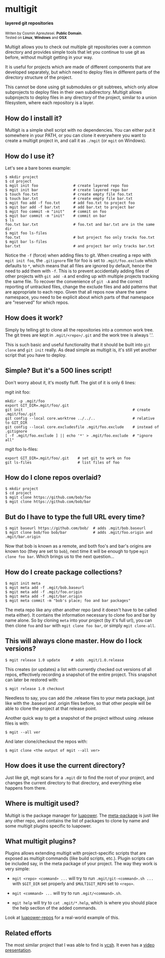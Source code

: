 # multigit

#### layered git repositories
<sub>Writen by Cosmin Apreutesei. **Public Domain**.</sub><br>
<sub>Tested on **Linux**, **Windows** and **OSX**</sub>

Multigit allows you to check out multiple git repositories over a
common directory and provides simple tools that let you continue
to use git as before, without multigit getting in your way.

It is useful for projects which are made of different components
that are developed separately, but which need to deploy files
in different parts of the directory structure of the project.

This cannot be done using git submodules or git subtrees, which
only allow subprojects to deploy files in their own subdirectory.
Multigit allows subprojects to deploy files in any directory of the
project, similar to a union filesystem, where each repository is a layer.

## How do I install it?

Multigit is a simple shell script with no dependencies. You can either
put it somewhere in your PATH, or you can clone it everywhere
you want to create a multigit project in, and call it as `./mgit`
(or `mgit` on Windows).

## How do I use it?

Let's see a bare bones example:

	$ mkdir project
	$ cd project
	$ mgit init foo                # create layered repo foo
	$ mgit init bar                # create layered repo bar
	$ touch foo.txt                # create empty file foo.txt
	$ touch bar.txt                # create empty file bar.txt
	$ mgit foo add -f foo.txt      # add foo.txt to project foo
	$ mgit bar add -f bar.txt      # add bar.txt to project bar
	$ mgit foo commit -m "init"    # commit on foo
	$ mgit bar commit -m "init"    # commit on bar
	$ ls
	foo.txt bar.txt                # foo.txt and bar.txt are in the same dir
	$ mgit foo ls-files
	foo.txt                        # but project foo only tracks foo.txt
	$ mgit bar ls-files
	bar.txt                        # and project bar only tracks bar.txt

Notice the `-f` (force) when adding files to git. When creating a repo with
`mgit init foo`, the `.gitignore` file for foo is set to
`.mgit/foo.exclude` which defaults to `*`, which means that
all files are ignored by default, hence the need to add them with `-f`.
This is to prevent accidentally adding files of other projects with
`git add -A` and ending up with multiple projects tracking the same file.
To recover the convenience of `git -A` and the correct reporting of
untracked files, change the exclude files and add patterns that are
appropriate to each repo. Given that all repos now share the same
namespace, you need to be explicit about which parts of that namespace
are "reserved" for which repos.

## How does it work?

Simply by telling git to clone all the repositories into a common
work tree. The git trees are kept in `.mgit/<repo>/.git` and the
work tree is always '.'.

This is such basic and useful functionality that it should
be built into `git clone` and `git init` really. As dead simple
as multigit is, it's still yet another script that you have to deploy.

## Simple? But it's a 500 lines script!

Don't worry about it, it's mostly fluff. The gist of it is only 6 lines:

mgit init foo:

	mkdir -p .mgit/foo
	export GIT_DIR=.mgit/foo/.git
	git init                                                  # create .mgit/foo/.git
	git config --local core.worktree ../../..                 # relative to GIT_DIR
	git config --local core.excludesfile .mgit/foo.exclude    # instead of .gitignore
	[ -f .mgit/foo.exclude ] || echo '*' > .mgit/foo.exclude  # "ignore all"

mgit foo ls-files:

	export GIT_DIR=.mgit/foo/.git    # set git to work on foo
	git ls-files                     # list files of foo

## How do I clone repos overlaid?

	$ mkdir project
	$ cd project
	$ mgit clone https://github.com/bob/foo
	$ mgit clone https://github.com/bob/bar

## But do I have to type the full URL every time?

	$ mgit baseurl https://github.com/bob/  # adds .mgit/bob.baseurl
	$ mgit clone bob/foo bob/bar            # adds .mgit/foo.origin and .mgit/bar.origin

Now that bob is known as a remote, and both foo's and bar's origins are
known too (they are set to `bob`), next time it will be enough to type
`mgit clone foo bar`. Which brings us to the next question...

## How do I create package collections?

	$ mgit init meta
	$ mgit meta add -f .mgit/bob.baseurl
	$ mgit meta add -f .mgit/foo.origin
	$ mgit meta add -f .mgit/bar.origin
	$ mgit meta commit -m "bob's place; foo and bar packages"

The meta repo like any other another repo (and it doesn't have to be
called meta either). It contains the information necessary to clone
foo and bar by name alone. So by cloning `meta` into your project
(by it's full url), you can then clone `foo` and `bar` with
`mgit clone foo bar`, or simply `mgit clone-all`.

## This will always clone master. How do I lock versions?

	$ mgit release 1.0 update     # adds .mgit/1.0.release

This creates (or updates) a list with currently checked out versions
of all repos, effectively recording a snapshot of the entire project.
This snapshot can later be restored with:

	$ mgit release 1.0 checkout

Needless to say, you can add the .release files to your meta package,
just like with the .baseurl and .origin files before, so that other people
will be able to clone the project at that release point.

Another quick way to get a snapshot of the project without using .release
files is with:

	$ mgit --all ver

And later clone/checkout the repos with:

	$ mgit clone <the output of mgit --all ver>

## How does it use the current directory?

Just like git, mgit scans for a `.mgit` dir to find the root of your project,
and changes the current directory to that directory, and everything else
happens from there.

## Where is multigit used?

Multigit is the package manager for [luapower](https://luapower.com).
The [meta-package](https://github.com/luapower/luapower-repos) is just
like any other repo, and contains the list of packages to clone by name
and some multigit plugins specific to luapower.

## What multigit plugins?

Plugins allows extending multigit with project-specific scripts
that are exposed as multigit commands (like build scripts, etc.).
Plugin scripts can be included say, in the meta package of your project.
The way they work is very simple:

  * `mgit <repo> <command> ...` will try to run
    `.mgit/git-<command>.sh ...` with `$GIT_DIR` set properly
    and `$MULTIGIT_REPO` set to `<repo>`.

  * `mgit <command> ...` will try to run `.mgit/<command>.sh`.

  * `mgit help` will try to `cat .mgit/*.help`, which is where you should
    place the help section of the added commands.

Look at [luapower-repos](https://github.com/luapower/luapower-repos)
for a real-world example of this.

## Related efforts

The most similar project that I was able to find is [vcsh](https://github.com/RichiH/vcsh).
It even has a [video presentation](http://mirror.as35701.net/video.fosdem.org//2012/lightningtalks/vcsh.webm).
